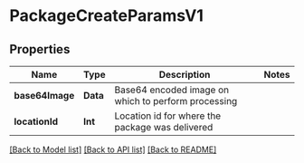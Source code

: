 # PackageCreateParamsV1

## Properties
Name | Type | Description | Notes
------------ | ------------- | ------------- | -------------
**base64Image** | **Data** | Base64 encoded image on which to perform processing | 
**locationId** | **Int** | Location id for where the package was delivered | 

[[Back to Model list]](../README.md#documentation-for-models) [[Back to API list]](../README.md#documentation-for-api-endpoints) [[Back to README]](../README.md)


